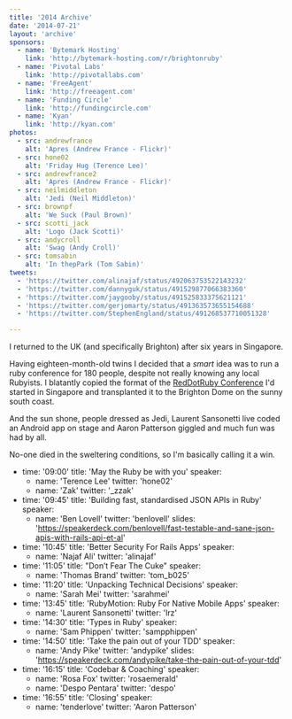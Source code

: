 ```yaml
---
title: '2014 Archive'
date: '2014-07-21'
layout: 'archive'
sponsors:
  - name: 'Bytemark Hosting'
    link: 'http://bytemark-hosting.com/r/brightonruby'
  - name: 'Pivotal Labs'
    link: 'http://pivotallabs.com'
  - name: 'FreeAgent'
    link: 'http://freeagent.com'
  - name: 'Funding Circle'
    link: 'http://fundingcircle.com'
  - name: 'Kyan'
    link: 'http://kyan.com'
photos:
  - src: andrewfrance
    alt: 'Apres (Andrew France - Flickr)'
  - src: hone02
    alt: 'Friday Hug (Terence Lee)'
  - src: andrewfrance2
    alt: 'Apres (Andrew France - Flickr)'
  - src: neilmiddleton
    alt: 'Jedi (Neil Middleton)'
  - src: brownpf
    alt: 'We Suck (Paul Brown)'
  - src: scotti_jack
    alt: 'Logo (Jack Scotti)'
  - src: andycroll
    alt: 'Swag (Andy Croll)'
  - src: tomsabin
    alt: 'In thepPark (Tom Sabin)'
tweets:
  - 'https://twitter.com/alinajaf/status/492063753522143232'
  - 'https://twitter.com/dannyguk/status/491529877066383360'
  - 'https://twitter.com/jaygooby/status/491525833375621121'
  - 'https://twitter.com/gerjomarty/status/491363573655154688'
  - 'https://twitter.com/StephenEngland/status/491268537710051328'

---
```


I returned to the UK (and specifically Brighton) after six years in Singapore.

Having eighteen-month-old twins I decided that a _smart_ idea was to run a ruby conference for 180 people, despite not really knowing any local Rubyists. I blatantly copied the format of the [RedDotRuby Conference](http://reddotruyconf.com) I'd started in Singapore and transplanted it to the Brighton Dome on the sunny south coast.

And the sun shone, people dressed as Jedi, Laurent Sansonetti live coded an Android app on stage and Aaron Patterson giggled and much fun was had by all.

No-one died in the sweltering conditions, so I'm basically calling it a win.

- time: '09:00'
  title: 'May the Ruby be with you'
  speaker:
    - name: 'Terence Lee'
      twitter: 'hone02'
    - name: 'Zak'
      twitter: '_zzak'
- time: '09:45'
  title: 'Building fast, standardised JSON APIs in Ruby'
  speaker:
    - name: 'Ben Lovell'
      twitter: 'benlovell'
  slides: 'https://speakerdeck.com/benlovell/fast-testable-and-sane-json-apis-with-rails-api-et-al'
- time: '10:45'
  title: 'Better Security For Rails Apps'
  speaker:
    - name: 'Najaf Ali'
      twitter: 'alinajaf'
- time: '11:05'
  title: "Don’t Fear The Cuke"
  speaker:
    - name: 'Thomas Brand'
      twitter: 'tom_b025'
- time: '11:20'
  title: 'Unpacking Technical Decisions'
  speaker:
    - name: 'Sarah Mei'
      twitter: 'sarahmei'
- time: '13:45'
  title: 'RubyMotion: Ruby For Native Mobile Apps'
  speaker:
    - name: 'Laurent Sansonetti'
      twitter: 'lrz'
- time: '14:30'
  title: 'Types in Ruby'
  speaker:
    - name: 'Sam Phippen'
      twitter: 'sampphippen'
- time: '14:50'
  title: 'Take the pain out of your TDD'
  speaker:
    - name: 'Andy Pike'
      twitter: 'andypike'
  slides: 'https://speakerdeck.com/andypike/take-the-pain-out-of-your-tdd'
- time: '16:15'
  title: 'Codebar & Coaching'
  speaker:
    - name: 'Rosa Fox'
      twitter: 'rosaemerald'
    - name: 'Despo Pentara'
      twitter: 'despo'
- time: '16:55'
  title: 'Closing'
  speaker:
    - name: 'tenderlove'
      twitter: 'Aaron Patterson'
